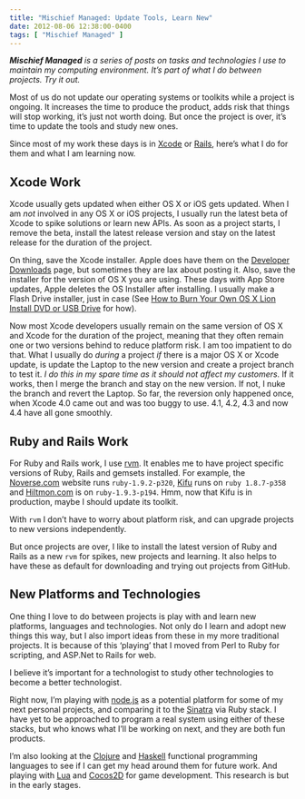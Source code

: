 ```yaml
---
title: "Mischief Managed: Update Tools, Learn New"
date: 2012-08-06 12:38:00-0400
tags: [ "Mischief Managed" ]
---
```


***Mischief Managed** is a series of posts on tasks and technologies I use to maintain my computing environment. It’s part of what I do between projects. Try it out.*

Most of us do not update our operating systems or toolkits while a project is ongoing. It increases the time to produce the product, adds risk that things will stop working, it’s just not worth doing. But once the project is over, it’s time to update the tools and study new ones.

Since most of my work these days is in [Xcode](https://developer.apple.com/xcode/) or [Rails](https://rubyonrails.org/), here’s what I do for them and what I am learning now.

## Xcode Work

Xcode usually gets updated when either OS X or iOS gets updated.  When I am *not* involved in any OS X or iOS projects, I usually run the latest beta of Xcode to spike solutions or learn new APIs. As soon as a project starts, I remove the beta, install the latest release version and stay on the latest release for the duration of the project.

On thing, save the Xcode installer. Apple does have them on the [Developer Downloads](https://developer.apple.com/downloads/index.action) page, but sometimes they are lax about posting it. Also, save the installer for the version of OS X you are using. These days with App Store updates, Apple deletes the OS Installer after installing. I usually make a Flash Drive installer, just in case (See [How to Burn Your Own OS X Lion Install DVD or USB Drive](http://lifehacker.com/5823096/how-to-burn-your-own-lion-install-dvd-or-flash-drive) for how).

Now most Xcode developers usually remain on the same version of OS X and Xcode for the duration of the project, meaning that they often remain one or two versions behind to reduce platform risk. I am too impatient to do that. What I usually do *during* a project *if* there is a major OS X or Xcode update, is update the Laptop to the new version and create a project branch to test it. *I do this in my spare time as it should not affect my customers.* If it works, then I merge the branch and stay on the new version.  If not, I nuke the branch and revert the Laptop. So far, the reversion only happened once, when Xcode 4.0 came out and was too buggy to use. 4.1, 4.2, 4.3 and now 4.4 have all gone smoothly.

## Ruby and Rails Work

For Ruby and Rails work, I use [rvm](https://rvm.io). It enables me to have project specific versions of Ruby, Rails and gemsets installed. For example, the [Noverse.com](https://noverse.com) website runs `ruby-1.9.2-p320`, [Kifu](http://www.kifuapp.com) runs on `ruby 1.8.7-p358` and [Hiltmon.com](https://hiltmon.com) is on `ruby-1.9.3-p194`. Hmm, now that Kifu is in production, maybe I should update its toolkit.

With `rvm` I don’t have to worry about platform risk, and can upgrade projects to new versions independently.

But once projects are over, I like to install the latest version of Ruby and Rails as a new `rvm` for spikes, new projects and learning. It also helps to have these as default for downloading and trying out projects from GitHub.

## New Platforms and Technologies

One thing I love to do between projects is play with and learn new platforms, languages and technologies. Not only do I learn and adopt new things this way, but I also import ideas from these in my more traditional projects. It is because of this ‘playing’ that I moved from Perl to Ruby for scripting, and ASP.Net to Rails for web. 

I believe it’s important for a technologist to study other technologies to become a better technologist.

Right now, I’m playing with [node.js](http://nodejs.org) as a potential platform for some of my next personal projects, and comparing it to the [Sinatra](http://www.sinatrarb.com) via Ruby stack. I have yet to be approached to program a real system using either of these stacks, but who knows what I’ll be working on next, and they are both fun products. 

I’m also looking at the [Clojure](http://clojure.org) and [Haskell](http://haskelllive.com) functional programming languages to see if I can get my head around them for future work. And playing with [Lua](http://www.lua.org) and [Cocos2D](http://www.cocos2d-iphone.org) for game development. This research is but in the early stages.
